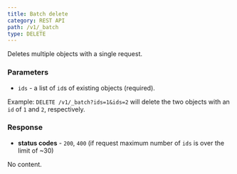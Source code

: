 ```yaml
---
title: Batch delete
category: REST API
path: /v1/_batch
type: DELETE
---
```


Deletes multiple objects with a single request.

### Parameters

- `ids` - a list of `id`s of existing objects (required).

Example: `DELETE /v1/_batch?ids=1&ids=2` will delete the two objects with an `id` of `1` and `2`, respectively.

### Response

- **status codes** - `200`, `400` (if request maximum number of `ids` is over the limit of ~30)

No content.